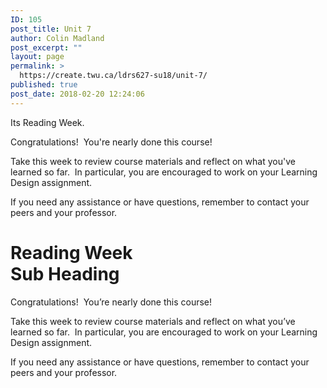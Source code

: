 ```yaml
---
ID: 105
post_title: Unit 7
author: Colin Madland
post_excerpt: ""
layout: page
permalink: >
  https://create.twu.ca/ldrs627-su18/unit-7/
published: true
post_date: 2018-02-20 12:24:06
---
```

Its Reading Week.

Congratulations!  You're nearly done this course!

Take this week to review course materials and reflect on what you've learned so far.  In particular, you are encouraged to work on your Learning Design assignment.

If you need any assistance or have questions, remember to contact your peers and your professor.<!--themify_builder_static-->

<h1>Reading Week<br />Sub Heading</h1>

Congratulations!  You&#8217;re nearly done this course!

Take this week to review course materials and reflect on what you&#8217;ve learned so far.  In particular, you are encouraged to work on your Learning Design assignment.

If you need any assistance or have questions, remember to contact your peers and your professor.

<!--/themify_builder_static-->